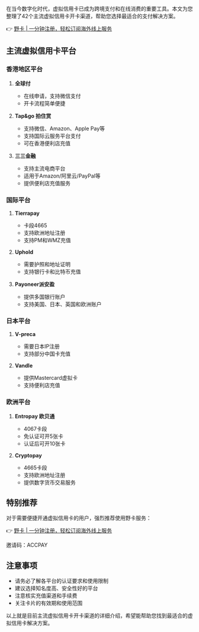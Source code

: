 在当今数字化时代，虚拟信用卡已成为跨境支付和在线消费的重要工具。本文为您整理了42个主流虚拟信用卡开卡渠道，帮助您选择最适合的支付解决方案。

👉 [野卡 | 一分钟注册，轻松订阅海外线上服务](https://bit.ly/bewildcard)

## 主流虚拟信用卡平台

### 香港地区平台
1. **全球付**
   - 在线申请，支持微信支付
   - 开卡流程简单便捷

2. **Tap&go 拍住赏**
   - 支持微信、Amazon、Apple Pay等
   - 支持国际云服务平台支付
   - 可在香港便利店充值

3. **三三金融**
   - 支持主流电商平台
   - 适用于Amazon/阿里云/PayPal等
   - 提供便利店充值服务

### 国际平台
1. **Tierrapay**
   - 卡段4665
   - 支持欧洲地址注册
   - 支持PM和WMZ充值

2. **Uphold**
   - 需要护照和地址证明
   - 支持银行卡和比特币充值

3. **Payoneer派安盈**
   - 提供多国银行账户
   - 支持美国、日本、英国和欧洲账户

### 日本平台
1. **V-preca**
   - 需要日本IP注册
   - 支持部分中国卡充值

2. **Vandle**
   - 提供Mastercard虚拟卡
   - 支持便利店充值

### 欧洲平台
1. **Entropay 欧贝通**
   - 4067卡段
   - 免认证可开5张卡
   - 认证后可开10张卡

2. **Cryptopay**
   - 4665卡段
   - 支持欧洲地址注册
   - 提供数字货币交易服务

## 特别推荐

对于需要便捷开通虚拟信用卡的用户，强烈推荐使用野卡服务：

👉 [野卡 | 一分钟注册，轻松订阅海外线上服务](https://bit.ly/bewildcard)

邀请码：ACCPAY

## 注意事项
- 请务必了解各平台的认证要求和使用限制
- 建议选择知名度高、安全性好的平台
- 注意核实充值渠道和手续费
- 关注卡片的有效期和使用范围

以上就是目前主流虚拟信用卡开卡渠道的详细介绍，希望能帮助您找到最适合的虚拟信用卡解决方案。